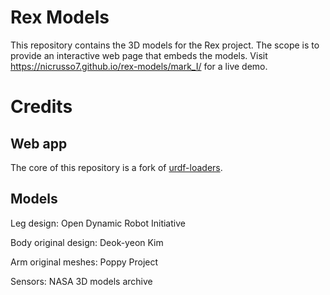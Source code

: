 # Rex Models
This repository contains the 3D models for the Rex project. The scope is to provide an interactive web page that embeds the models. 
Visit https://nicrusso7.github.io/rex-models/mark_I/ for a live demo. 

# Credits
## Web app
The core of this repository is a fork of [urdf-loaders](https://github.com/gkjohnson/urdf-loaders). 
## Models
Leg design: Open Dynamic Robot Initiative

Body original design: Deok-yeon Kim

Arm original meshes: Poppy Project

Sensors: NASA 3D models archive

